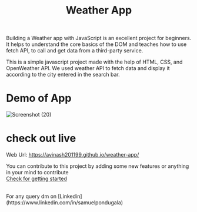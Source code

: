 # <h1 align="center">Weather App</h1>

<br>

Building a Weather app with JavaScript is an excellent project for beginners. It helps to understand the core basics of the DOM and teaches how to use fetch API, to call and get data from a third-party service.<br>

This is a simple javascript project made with the help of HTML, CSS, and OpenWeather API. We used weather API to fetch data and display it according to the city entered in the search bar.



# Demo of App

![Screenshot (20)](https://user-images.githubusercontent.com/90332218/194750372-b524eec3-5ef9-4f0c-b82b-770ec8850fc1.png)


# check out live 
Web Url: https://avinash201199.github.io/weather-app/

You can contribute to this project by adding some new features or anything in your mind to contribute <br>
[Check for getting started](https://github.com/avinash201199/weather-app/blob/main/CONTRIBUTING.md)

<br> 
For any query dm on  [Linkedin](https://www.linkedin.com/in/samuelpondugala)
